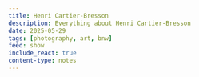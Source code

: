 ```yaml
---
title: Henri Cartier-Bresson
description: Everything about Henri Cartier-Bresson
date: 2025-05-29
tags: [photography, art, bnw]
feed: show
include_react: true
content-type: notes
---
```


